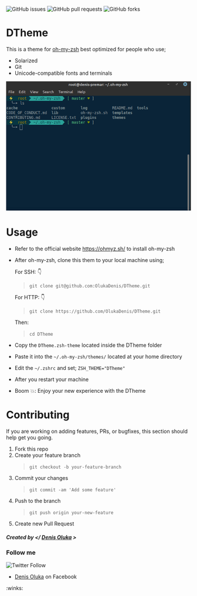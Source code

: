 ![GitHub issues](https://img.shields.io/github/issues/OlukaDenis/DTheme)
![GitHub pull requests](https://img.shields.io/github/issues-pr/OlukaDenis/DTheme)
![GitHub forks](https://img.shields.io/github/forks/OlukaDenis/DTheme?style=social)

# DTheme

This is a theme for [oh-my-zsh](https://ohmyz.sh/) best optimized for people who use;

- Solarized
- Git
- Unicode-compatible fonts and terminals

![](./images/dtheme.png)

# Usage

- Refer to the official website https://ohmyz.sh/ to install oh-my-zsh
- After oh-my-zsh, clone this them to your local machine using;

  For SSH: :point_down:

  > `git clone git@github.com:OlukaDenis/DTheme.git`

  For HTTP: :point_down:

  > `git clone https://github.com/OlukaDenis/DTheme.git`

  Then:

  > `cd DTheme`

- Copy the `DTheme.zsh-theme` located inside the DTheme folder

- Paste it into the `~/.oh-my-zsh/themes/` located at your home directory

- Edit the `~/.zshrc` and set;
  `ZSH_THEME="DTheme"`
- After you restart your machine
- Boom :boom:: Enjoy your new experience with the DTheme

# Contributing

If you are working on adding features, PRs, or bugfixes, this section should help get you going.

1. Fork this repo
2. Create your feature branch
   > `git checkout -b your-feature-branch`
3. Commit your changes
   > `git commit -am 'Add some feature'`
4. Push to the branch
   > `git push origin your-new-feature`
5. Create new Pull Request

##### Created by </ [Denis Oluka](https://github.com/OlukaDenis) >

### Follow me

![Twitter Follow](https://img.shields.io/twitter/follow/dennylucaz?style=social)

- [Denis Oluka](https://www.facebook.com/dennylucaz) on Facebook

:winks:
